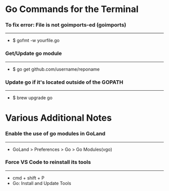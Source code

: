 <!-----------------------------
 ____ ____ ____ ____ ____ ____
||n |||o |||d |||o |||j |||o ||
||__|||__|||__|||__|||__|||__||
|/__\|/__\|/__\|/__\|/__\|/__\|

------------------------------->

# **Go Commands for the Terminal**

### **To fix error: File is not goimports-ed (goimports)**
-------------------------------------------------------------
- $ gofmt -w yourfile.go

### **Get/Update go module**
-------------------------------------------------------------
- $ go get github.com/username/reponame

### **Update go if it's located outside of the GOPATH**
-------------------------------------------------------------
- $ brew upgrade go




# **Various Additional Notes**

### **Enable the use of go modules in GoLand**
-------------------------------------------------------------
- GoLand > Preferences > Go > Go Modules(vgo)

### **Force VS Code to reinstall its tools**
-------------------------------------------------------------
- cmd + shift + P
- Go: Install and Update Tools